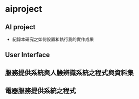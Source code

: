 # aiproject
## AI project
* 紀錄本研究之如何設置和執行我的實作成果
## User Interface
## 服務提供系統與人臉辨識系統之程式與資料集
## 電器服務提供系統之程式

